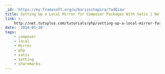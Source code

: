 ```yaml
---
_id: 'https://my.framasoft.org/u/borisschapira/?odQiaw'
title: Setting Up a Local Mirror for Composer Packages With Satis | Nettuts+
link: >-
    http://net.tutsplus.com/tutorials/php/setting-up-a-local-mirror-for-composer-packages-with-satis/?utm_source=feedburner&utm_medium=feed&utm_campaign=Feed%3A+nettuts+%28Nettuts%2B%29&utm_content=Netvibes&utm_reader=feedly
date: '2014-01-30'
tags:
    - composer
    - local
    - Mirror
    - php
    - satis
    - setting
    - sharemarks
---
```


<div class="markdown"><p></p></div>
